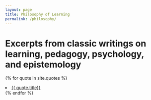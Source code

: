 ```yaml
---
layout: page
title: Philosophy of Learning
permalink: /philosophy/
---
```


# Excerpts from classic writings on learning, pedagogy, psychology, and epistemology 

<!--
<ul>
  {% for post in site.posts %}
    {% if post.category == 'quotes' %}
      <li>
        <a href="{{ post.url }}">{{ post.title }}</a>
      &ensp; {{ post.date | date: '%B %d, %Y'}}
      </li>
    {% endif %}
  {% endfor %}
</ul>
-->

{% for quote in site.quotes %}
  <li>
    <a href="{{ quote.url }}">{{ quote.title}}</a>
  </li>
{% endfor %}